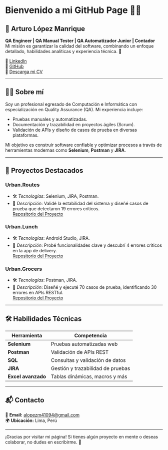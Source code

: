# Bienvenido a mi GitHub Page 👨‍💻

## 📌 Arturo López Manrique
**QA Engineer | QA Manual Tester | QA Automatizador Junior | Contador**  
Mi misión es garantizar la calidad del software, combinando un enfoque detallado, habilidades analíticas y experiencia técnica. 🚀

🔗 [LinkedIn](https://linkedin.com/in/arturo-lopez-ga)  
🔗 [GitHub](https://github.com/ArturoLopMan)  
📄 [Descarga mi CV](ruta-a-tu-cv-en-pdf)

---

## 🧑‍💻 Sobre mí
Soy un profesional egresado de Computación e Informática con especialización en Quality Assurance (QA). Mi experiencia incluye:
- Pruebas manuales y automatizadas.
- Documentación y trazabilidad en proyectos ágiles (Scrum).
- Validación de APIs y diseño de casos de prueba en diversas plataformas.

Mi objetivo es construir software confiable y optimizar procesos a través de herramientas modernas como **Selenium**, **Postman** y **JIRA**.

---

## 📂 Proyectos Destacados

### **Urban.Routes**
- 🛠 *Tecnologías*: Selenium, JIRA, Postman.
- 📝 *Descripción*: Validé la estabilidad del sistema y diseñé casos de prueba que detectaron 19 errores críticos.  
[Repositorio del Proyecto](#)

### **Urban.Lunch**
- 🛠 *Tecnologías*: Android Studio, JIRA.
- 📝 *Descripción*: Probé funcionalidades clave y descubrí 4 errores críticos en la app de delivery.  
[Repositorio del Proyecto](#)

### **Urban.Grocers**
- 🛠 *Tecnologías*: Postman, JIRA.
- 📝 *Descripción*: Diseñé y ejecuté 70 casos de prueba, identificando 30 errores en APIs RESTful.  
[Repositorio del Proyecto](#)

---

## 🛠️ Habilidades Técnicas
| Herramienta         | Competencia                        |
|---------------------|------------------------------------|
| **Selenium**        | Pruebas automatizadas web         |
| **Postman**         | Validación de APIs REST           |
| **SQL**             | Consultas y validación de datos   |
| **JIRA**            | Gestión y trazabilidad de pruebas |
| **Excel avanzado**  | Tablas dinámicas, macros y más    |

---

## 📬 Contacto
📧 **Email:** alopezm41094@gmail.com  
🌍 **Ubicación:** Lima, Perú  

---

¡Gracias por visitar mi página! Si tienes algún proyecto en mente o deseas colaborar, no dudes en escribirme. 🎉
